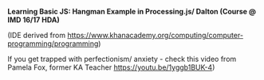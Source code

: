 **Learning Basic JS: Hangman Example in Processing.js/ Dalton (Course @ IMD 16/17 HDA)**

(IDE derived from https://www.khanacademy.org/computing/computer-programming/programming)

If you get trapped with perfectionism/ anxiety - check this video from Pamela Fox, former KA Teacher https://youtu.be/1yggb1BUK-4)
